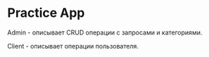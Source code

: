 # Practice App

Admin - описывает CRUD операции с запросами и категориями.

Client - описывает операции пользователя.

